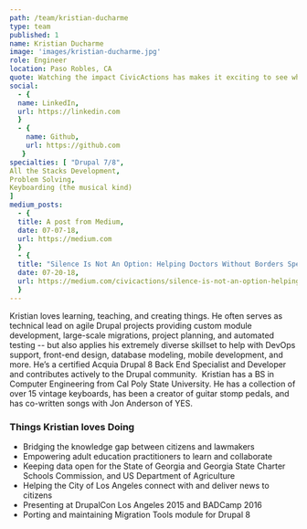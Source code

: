 ```yaml
---
path: /team/kristian-ducharme
type: team
published: 1
name: Kristian Ducharme
image: 'images/kristian-ducharme.jpg'
role: Engineer
location: Paso Robles, CA
quote: Watching the impact CivicActions has makes it exciting to see what will happen next.
social: 
  - {
  name: LinkedIn,
  url: https://linkedin.com
  }
  - {
    name: Github,
    url: https://github.com
   }
specialties: [ "Drupal 7/8",
All the Stacks Development,
Problem Solving,
Keyboarding (the musical kind)
]
medium_posts: 
  - {
  title: A post from Medium,
  date: 07-07-18,
  url: https://medium.com
  }
  - {
  title: "Silence Is Not An Option: Helping Doctors Without Borders Speak Up For Vulnerable Humans",
  date: 07-20-18,
  url: https://medium.com/civicactions/silence-is-not-an-option-helping-doctors-without-borders-speak-up-for-vulnerable-humans-7bf5940a19cd
  }
---
```


Kristian loves learning, teaching, and creating things. He often serves as technical lead on agile Drupal projects providing custom module development, large-scale migrations, project planning, and automated testing -- but also applies his extremely diverse skillset to help with DevOps support, front-end design, database modeling, mobile development, and more. He’s a certified Acquia Drupal 8 Back End Specialist and Developer and contributes actively to the Drupal community.  Kristian has a BS in Computer Engineering from Cal Poly State University. He has a collection of over 15 vintage keyboards, has been a creator of guitar stomp pedals, and has co-written songs with Jon Anderson of YES.

### Things Kristian loves Doing
* Bridging the knowledge gap between citizens and lawmakers 
* Empowering adult education practitioners to learn and collaborate
* Keeping data open for the State of Georgia and Georgia State Charter Schools Commission, and US Department of Agriculture
* Helping the City of Los Angeles connect with and deliver news to citizens
* Presenting at DrupalCon Los Angeles 2015 and BADCamp 2016 
* Porting and maintaining Migration Tools module for Drupal 8
